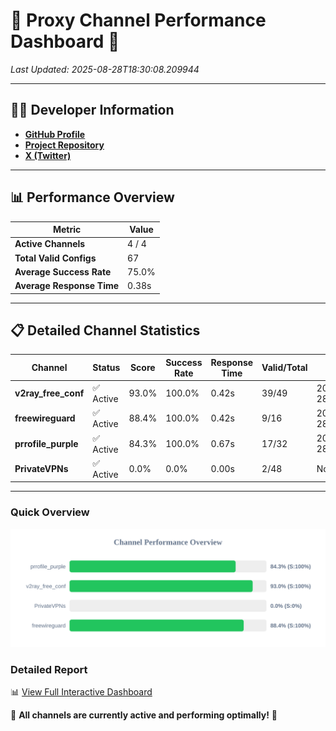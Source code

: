 # 🌟 Proxy Channel Performance Dashboard 🌟

_Last Updated: 2025-08-28T18:30:08.209944_

---

## 👩‍💻 Developer Information

- **[GitHub Profile](https://github.com/4n0nymou3)**  
- **[Project Repository](https://github.com/4n0nymou3/multi-proxy-config-fetcher)**  
- **[X (Twitter)](https://x.com/4n0nymou3)**  

---

## 📊 Performance Overview

| Metric                | Value       |
|-----------------------|-------------|
| **Active Channels**   | 4 / 4       |
| **Total Valid Configs** | 67          |
| **Average Success Rate** | 75.0%      |
| **Average Response Time** | 0.38s       |

---

## 📋 Detailed Channel Statistics

| Channel          | Status     | Score  | Success Rate | Response Time | Valid/Total | Last Success               |
|------------------|------------|--------|--------------|---------------|-------------|----------------------------|
| **v2ray_free_conf**  | ✅ Active  | 93.0%  | 100.0% | 0.42s         | 39/49       | 2025-08-28T18:29:56.385765 |
| **freewireguard**  | ✅ Active  | 88.4%  | 100.0% | 0.42s         | 9/16       | 2025-08-28T18:30:08.208177 |
| **prrofile_purple**  | ✅ Active  | 84.3%  | 100.0% | 0.67s         | 17/32       | 2025-08-28T18:29:55.902668 |
| **PrivateVPNs**  | ✅ Active  | 0.0%  | 0.0% | 0.00s         | 2/48       | None |

---

### Quick Overview
<div align="center">
  <a href="https://raw.githubusercontent.com/nullluser/NullRepo/refs/heads/main/assets/channel_stats_chart.svg">
    <img src="https://raw.githubusercontent.com/nullluser/NullRepo/refs/heads/main/assets/channel_stats_chart.svg" alt="Source Performance Statistics" width="800">
  </a>
</div>

### Detailed Report
📊 [View Full Interactive Dashboard](https://htmlpreview.github.io/?https://github.com/nullluser/NullRepo/blob/main/assets/performance_report.html)

🎉 **All channels are currently active and performing optimally!** 🎉
